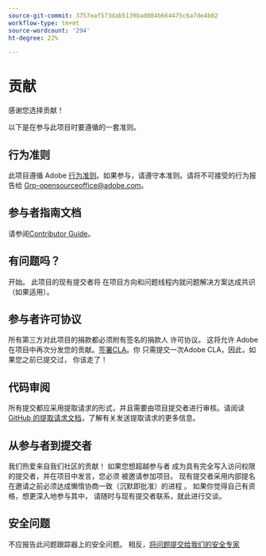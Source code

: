 ```yaml
---
source-git-commit: 3757eaf573dab5139bad084b664475c6a7de4b02
workflow-type: tm+mt
source-wordcount: '294'
ht-degree: 22%

---
```

# 贡献

感谢您选择贡献！

以下是在参与此项目时要遵循的一套准则。

## 行为准则

此项目遵循 Adobe [行为准则](code-of-conduct.md)。如果参与，请遵守本准则。请将不可接受的行为报告给
[Grp-opensourceoffice@adobe.com](mailto:Grp-opensourceoffice@adobe.com)。

## 参与者指南文档

请参阅[Contributor Guide](https://experienceleague.adobe.com/docs/contributor/contributor-guide/introduction.html)。

## 有问题吗？

开始。 此项目的现有提交者将
在项目方向和问题线程内就问题解决方案达成共识
（如果适用）。

## 参与者许可协议

所有第三方对此项目的捐款都必须附有签名的捐款人
许可协议。 这将允许 Adobe 在项目中再次分发您的贡献。[签署CLA](http://opensource.adobe.com/cla.html)。你
只需提交一次Adobe CLA，因此，如果您之前已提交过，
你该走了！

## 代码审阅

所有提交都应采用提取请求的形式，并且需要由项目提交者进行审核。请阅读 [GitHub 的提取请求文档](https://help.github.com/cn/articles/about-pull-requests/)，了解有关发送提取请求的更多信息。

<!--
Lastly, please follow the [pull request template](PULL_REQUEST_TEMPLATE.md) when
submitting a pull request!
-->

## 从参与者到提交者

我们热爱来自我们社区的贡献！ 如果您想超越参与者
成为具有完全写入访问权限的提交者，并在项目中发言，您必须
被邀请参加项目。 现有提交者采用内部提名
在邀请之前必须达成懒惰协商一致（沉默即批准）的进程
。 如果你觉得自己有资格，想更深入地参与其中，
请随时与现有提交者联系，就此进行交谈。

## 安全问题

不应报告此问题跟踪器上的安全问题。 相反，[将问题提交给我们的安全专家](https://helpx.adobe.com/security/alertus.html)
